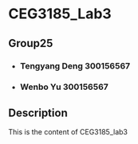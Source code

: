 # CEG3185_Lab3

## Group25
- ### Tengyang Deng 300156567
- ### Wenbo Yu 300156567

## Description
This is the content of CEG3185_lab3
